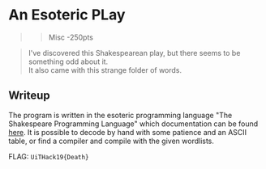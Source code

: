 # An Esoteric PLay
>> Misc -250pts

>I've discovered this Shakespearean play, but there seems to be something odd about it. <br>
>It also came with this strange folder of words. <br>

## Writeup
The program is written in the esoteric programming language "The Shakespeare Programming Language" which documentation can be found [here](http://shakespearelang.sourceforge.net/report/shakespeare/shakespeare.html#foot35). It is possible to decode by hand with some patience and an ASCII table, or find a compiler and compile with the given wordlists.

FLAG: `UiTHack19{Death}`
